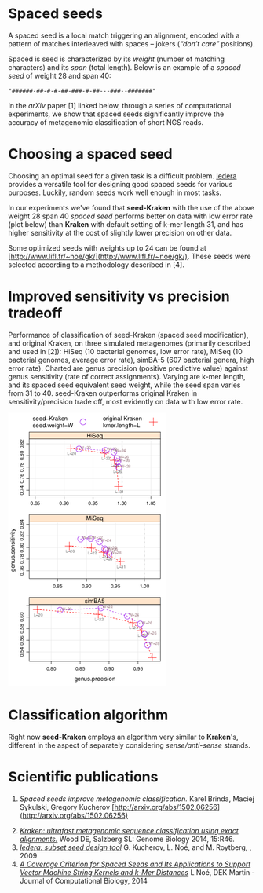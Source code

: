 # Spaced seeds

A spaced seed is a local match triggering an alignment, encoded with a pattern of
matches interleaved with spaces – jokers (*“don’t care”* positions). 

Spaced is seed is characterized by its *weight* (number of matching characters) and its *span* (total length).
Below is an example of a *spaced seed* of weight 28 and span 40:
    
    "######-##-#-#-##-###-#-##---###--#######"

In the *arXiv* paper [1] linked below, through a series
of computational experiments, we show that spaced seeds significantly improve the
accuracy of metagenomic classification of short NGS reads.

# Choosing a spaced seed

Choosing an optimal seed for a given task is a difficult problem.
[Iedera](http://bioinfo.lifl.fr/yass/iedera.php) provides a
versatile tool for designing good spaced seeds for various purposes.
Luckily, random seeds work well enough in most tasks.

In our experiments we've found that **seed-Kraken** with the use of the above weight 28 span 40 *spaced seed*
performs better on data with low error rate (plot below)
than **Kraken** with default setting of k-mer length 31,
and has higher sensitivity at the cost of slightly lower precision on other data.

Some optimized seeds with weights up to 24 can be found at
[http://www.lifl.fr/~noe/gk/](http://www.lifl.fr/~noe/gk/).
These seeds were selected according to a methodology described in [4].


# Improved sensitivity vs precision tradeoff

Performance of classification of seed-Kraken (spaced seed modification),
and original Kraken, on three simulated metagenomes (primarily described and used in [2]): HiSeq (10 bacterial genomes,
low error rate), MiSeq (10 bacterial genomes, average error rate), simBA-5 (607 bacterial
genera, high error rate). Charted are genus precision (positive predictive value) against
genus sensitivity (rate of correct assignments). Varying are k-mer length, and its spaced
seed equivalent seed weight, while the seed span varies from 31 to 40. 
seed-Kraken outperforms original Kraken in sensitivity/precision trade off, most evidently 
on data with low error rate.

![seed-Kraken performance](img/seedkraken.png "seed-Kraken performance")

# Classification algorithm

Right now **seed-Kraken** employs an algorithm very similar to **Kraken**'s, 
different in the aspect of separately considering *sense/anti-sense* strands.

# Scientific publications

1. *Spaced seeds improve metagenomic classification.*  Karel Brinda, Maciej Sykulski, Gregory Kucherov [http://arxiv.org/abs/1502.06256](http://arxiv.org/abs/1502.06256)
<!--2. *Improved hit criteria for DNA local alignment* L. Noe and G. Kucherov.  BMC
Bioinformatics, 5(149), 14 October 2004.-->
2. [*Kraken: ultrafast metagenomic sequence classification using exact alignments.*](http://genomebiology.com/2014/15/3/R46) Wood DE, Salzberg SL: Genome Biology 2014, 15:R46.
3. [*Iedera: subset seed design tool*](http://bioinfo.lifl.fr/yass/iedera) G. Kucherov, L. Noé, and M. Roytberg, , 2009
4. [*A Coverage Criterion for Spaced Seeds and Its Applications to Support Vector Machine String Kernels and k-Mer Distances*](http://online.liebertpub.com/doi/abs/10.1089/cmb.2014.0173) L Noé, DEK Martin - Journal of Computational Biology, 2014
